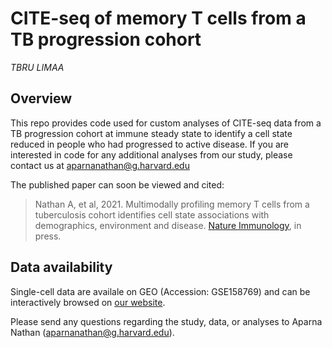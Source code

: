 # CITE-seq of memory T cells from a TB progression cohort
*TBRU LIMAA*

## Overview
This repo provides code used for custom analyses of CITE-seq data from a TB progression cohort at immune steady state to identify a cell state reduced in people who had progressed to active disease. If you are interested in code for any additional analyses from our study, please contact us at aparnanathan@g.harvard.edu

The published paper can soon be viewed and cited:

> Nathan A, et al, 2021. Multimodally profiling memory T cells from a tuberculosis cohort identifies cell state associations with demographics, environment and disease. [Nature Immunology](https://www.doi.org/10.1038/s41590-021-00933-1), in press.

## Data availability

Single-cell data are availale on GEO (Accession: GSE158769) and can be interactively browsed on [our website](https://immunogenomics.io/tbru/).

Please send any questions regarding the study, data, or analyses to Aparna Nathan (aparnanathan@g.harvard.edu).

